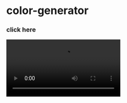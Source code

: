 # color-generator
<h3><a>click here</a></h3>
<video src=C:\Users\SCP\OneDrive\Desktop\hetvi\color generator\Screen Recording 2025-03-26 082539.mp4>
